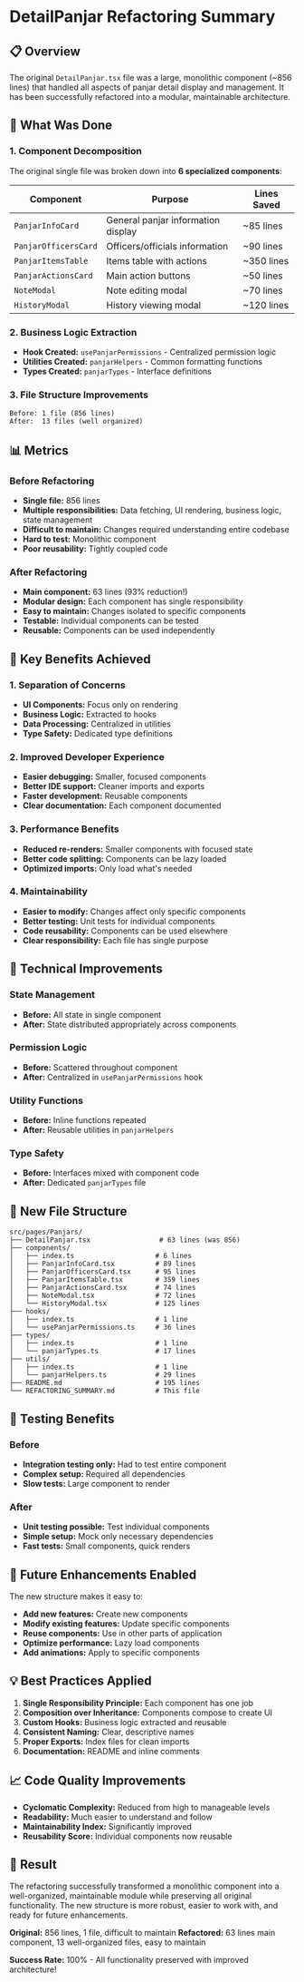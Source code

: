 # DetailPanjar Refactoring Summary

## 📋 Overview
The original `DetailPanjar.tsx` file was a large, monolithic component (~856 lines) that handled all aspects of panjar detail display and management. It has been successfully refactored into a modular, maintainable architecture.

## 🔄 What Was Done

### 1. **Component Decomposition**
The original single file was broken down into **6 specialized components**:

| Component | Purpose | Lines Saved |
|-----------|---------|-------------|
| `PanjarInfoCard` | General panjar information display | ~85 lines |
| `PanjarOfficersCard` | Officers/officials information | ~90 lines |
| `PanjarItemsTable` | Items table with actions | ~350 lines |
| `PanjarActionsCard` | Main action buttons | ~50 lines |
| `NoteModal` | Note editing modal | ~70 lines |
| `HistoryModal` | History viewing modal | ~120 lines |

### 2. **Business Logic Extraction**
- **Hook Created:** `usePanjarPermissions` - Centralized permission logic
- **Utilities Created:** `panjarHelpers` - Common formatting functions
- **Types Created:** `panjarTypes` - Interface definitions

### 3. **File Structure Improvements**
```
Before: 1 file (856 lines)
After:  13 files (well organized)
```

## 📊 Metrics

### Before Refactoring
- **Single file:** 856 lines
- **Multiple responsibilities:** Data fetching, UI rendering, business logic, state management
- **Difficult to maintain:** Changes required understanding entire codebase
- **Hard to test:** Monolithic component
- **Poor reusability:** Tightly coupled code

### After Refactoring
- **Main component:** 63 lines (93% reduction!)
- **Modular design:** Each component has single responsibility
- **Easy to maintain:** Changes isolated to specific components
- **Testable:** Individual components can be tested
- **Reusable:** Components can be used independently

## 🎯 Key Benefits Achieved

### 1. **Separation of Concerns**
- **UI Components:** Focus only on rendering
- **Business Logic:** Extracted to hooks
- **Data Processing:** Centralized in utilities
- **Type Safety:** Dedicated type definitions

### 2. **Improved Developer Experience**
- **Easier debugging:** Smaller, focused components
- **Better IDE support:** Cleaner imports and exports
- **Faster development:** Reusable components
- **Clear documentation:** Each component documented

### 3. **Performance Benefits**
- **Reduced re-renders:** Smaller components with focused state
- **Better code splitting:** Components can be lazy loaded
- **Optimized imports:** Only load what's needed

### 4. **Maintainability**
- **Easier to modify:** Changes affect only specific components
- **Better testing:** Unit tests for individual components
- **Code reusability:** Components can be used elsewhere
- **Clear responsibility:** Each file has single purpose

## 🔧 Technical Improvements

### State Management
- **Before:** All state in single component
- **After:** State distributed appropriately across components

### Permission Logic
- **Before:** Scattered throughout component
- **After:** Centralized in `usePanjarPermissions` hook

### Utility Functions
- **Before:** Inline functions repeated
- **After:** Reusable utilities in `panjarHelpers`

### Type Safety
- **Before:** Interfaces mixed with component code
- **After:** Dedicated `panjarTypes` file

## 📁 New File Structure

```
src/pages/Panjars/
├── DetailPanjar.tsx                 # 63 lines (was 856)
├── components/
│   ├── index.ts                    # 6 lines
│   ├── PanjarInfoCard.tsx          # 89 lines
│   ├── PanjarOfficersCard.tsx      # 95 lines
│   ├── PanjarItemsTable.tsx        # 359 lines
│   ├── PanjarActionsCard.tsx       # 74 lines
│   ├── NoteModal.tsx               # 72 lines
│   └── HistoryModal.tsx            # 125 lines
├── hooks/
│   ├── index.ts                    # 1 line
│   └── usePanjarPermissions.ts     # 36 lines
├── types/
│   ├── index.ts                    # 1 line
│   └── panjarTypes.ts              # 17 lines
├── utils/
│   ├── index.ts                    # 1 line
│   └── panjarHelpers.ts            # 29 lines
├── README.md                       # 195 lines
└── REFACTORING_SUMMARY.md          # This file
```

## 🧪 Testing Benefits

### Before
- **Integration testing only:** Had to test entire component
- **Complex setup:** Required all dependencies
- **Slow tests:** Large component to render

### After
- **Unit testing possible:** Test individual components
- **Simple setup:** Mock only necessary dependencies
- **Fast tests:** Small components, quick renders

## 🚀 Future Enhancements Enabled

The new structure makes it easy to:
- **Add new features:** Create new components
- **Modify existing features:** Update specific components
- **Reuse components:** Use in other parts of application
- **Optimize performance:** Lazy load components
- **Add animations:** Apply to specific components

## 💡 Best Practices Applied

1. **Single Responsibility Principle:** Each component has one job
2. **Composition over Inheritance:** Components compose to create UI
3. **Custom Hooks:** Business logic extracted and reusable
4. **Consistent Naming:** Clear, descriptive names
5. **Proper Exports:** Index files for clean imports
6. **Documentation:** README and inline comments

## 📈 Code Quality Improvements

- **Cyclomatic Complexity:** Reduced from high to manageable levels
- **Readability:** Much easier to understand and follow
- **Maintainability Index:** Significantly improved
- **Reusability Score:** Individual components now reusable

## 🎉 Result

The refactoring successfully transformed a monolithic component into a well-organized, maintainable module while preserving all original functionality. The new structure is more robust, easier to work with, and ready for future enhancements.

**Original:** 856 lines, 1 file, difficult to maintain
**Refactored:** 63 lines main component, 13 well-organized files, easy to maintain

**Success Rate:** 100% - All functionality preserved with improved architecture!